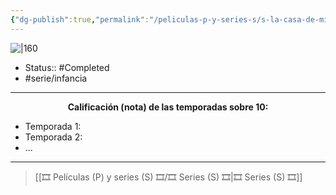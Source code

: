 ```yaml
---
{"dg-publish":true,"permalink":"/peliculas-p-y-series-s/s-la-casa-de-mickey-mouse/"}
---
```



![|160](https://m.media-amazon.com/images/M/MV5BMTdiNDIyMGEtNWJjMi00ODlhLWJhM2EtYjJjMjFlMjNhNDEwXkEyXkFqcGdeQXVyODg3NDc1OTE@._V1_SX300.jpg)

- Status:: #Completed 
- #serie/infancia 

---

**<center>Calificación (nota) de las temporadas sobre 10:</center>**

- Temporada 1: 
- Temporada 2: 
- ...

---

> [[🎞️ Películas (P) y series (S) 🎞️/🎞️ Series (S) 🎞️\|🎞️ Series (S) 🎞️]]